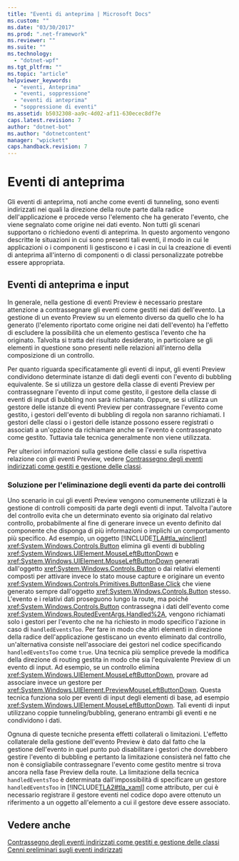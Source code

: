 ```yaml
---
title: "Eventi di anteprima | Microsoft Docs"
ms.custom: ""
ms.date: "03/30/2017"
ms.prod: ".net-framework"
ms.reviewer: ""
ms.suite: ""
ms.technology: 
  - "dotnet-wpf"
ms.tgt_pltfrm: ""
ms.topic: "article"
helpviewer_keywords: 
  - "eventi, Anteprima"
  - "eventi, soppressione"
  - "eventi di anteprima"
  - "soppressione di eventi"
ms.assetid: b5032308-aa9c-4d02-af11-630ecec8df7e
caps.latest.revision: 7
author: "dotnet-bot"
ms.author: "dotnetcontent"
manager: "wpickett"
caps.handback.revision: 7
---
```

# Eventi di anteprima
Gli eventi di anteprima, noti anche come eventi di tunneling, sono eventi indirizzati nei quali la direzione della route parte dalla radice dell'applicazione e procede verso l'elemento che ha generato l'evento, che viene segnalato come origine nei dati evento.  Non tutti gli scenari supportano o richiedono eventi di anteprima. In questo argomento vengono descritte le situazioni in cui sono presenti tali eventi, il modo in cui le applicazioni o i componenti li gestiscono e i casi in cui la creazione di eventi di anteprima all'interno di componenti o di classi personalizzate potrebbe essere appropriata.  
  
## Eventi di anteprima e input  
 In generale, nella gestione di eventi Preview è necessario prestare attenzione a contrassegnare gli eventi come gestiti nei dati dell'evento.  La gestione di un evento Preview su un elemento diverso da quello che lo ha generato \(l'elemento riportato come origine nei dati dell'evento\) ha l'effetto di escludere la possibilità che un elemento gestisca l'evento che ha originato.  Talvolta si tratta del risultato desiderato, in particolare se gli elementi in questione sono presenti nelle relazioni all'interno della composizione di un controllo.  
  
 Per quanto riguarda specificatamente gli eventi di input, gli eventi Preview condividono determinate istanze di dati degli eventi con l'evento di bubbling equivalente.  Se si utilizza un gestore della classe di eventi Preview per contrassegnare l'evento di input come gestito, il gestore della classe di eventi di input di bubbling non sarà richiamato.  Oppure, se si utilizza un gestore delle istanze di eventi Preview per contrassegnare l'evento come gestito, i gestori dell'evento di bubbling di regola non saranno richiamati.  I gestori delle classi o i gestori delle istanze possono essere registrati o associati a un'opzione da richiamare anche se l'evento è contrassegnato come gestito. Tuttavia tale tecnica generalmente non viene utilizzata.  
  
 Per ulteriori informazioni sulla gestione delle classi e sulla rispettiva relazione con gli eventi Preview, vedere [Contrassegno degli eventi indirizzati come gestiti e gestione delle classi](../../../../docs/framework/wpf/advanced/marking-routed-events-as-handled-and-class-handling.md).  
  
### Soluzione per l'eliminazione degli eventi da parte dei controlli  
 Uno scenario in cui gli eventi Preview vengono comunemente utilizzati è la gestione di controlli compositi da parte degli eventi di input.  Talvolta l'autore del controllo evita che un determinato evento sia originato dal relativo controllo, probabilmente al fine di generare invece un evento definito dal componente che disponga di più informazioni o implichi un comportamento più specifico.  Ad esempio, un oggetto [!INCLUDE[TLA#tla_winclient](../../../../includes/tlasharptla-winclient-md.md)] <xref:System.Windows.Controls.Button> elimina gli eventi di bubbling <xref:System.Windows.UIElement.MouseLeftButtonDown> e <xref:System.Windows.UIElement.MouseLeftButtonDown> generati dall'oggetto <xref:System.Windows.Controls.Button> o dai relativi elementi composti per attivare invece lo stato mouse capture e originare un evento <xref:System.Windows.Controls.Primitives.ButtonBase.Click> che viene generato sempre dall'oggetto <xref:System.Windows.Controls.Button> stesso.  L'evento e i relativi dati proseguono lungo la route, ma poiché <xref:System.Windows.Controls.Button> contrassegna i dati dell'evento come <xref:System.Windows.RoutedEventArgs.Handled%2A>, vengono richiamati solo i gestori per l'evento che ne ha richiesto in modo specifico l'azione in caso di `handledEventsToo`.  Per fare in modo che altri elementi in direzione della radice dell'applicazione gestiscano un evento eliminato dal controllo, un'alternativa consiste nell'associare dei gestori nel codice specificando `handledEventsToo` come `true`.  Una tecnica più semplice prevede la modifica della direzione di routing gestita in modo che sia l'equivalente Preview di un evento di input.  Ad esempio, se un controllo elimina <xref:System.Windows.UIElement.MouseLeftButtonDown>, provare ad associare invece un gestore per <xref:System.Windows.UIElement.PreviewMouseLeftButtonDown>.  Questa tecnica funziona solo per eventi di input degli elementi di base, ad esempio <xref:System.Windows.UIElement.MouseLeftButtonDown>.  Tali eventi di input utilizzano coppie tunneling\/bubbling, generano entrambi gli eventi e ne condividono i dati.  
  
 Ognuna di queste tecniche presenta effetti collaterali o limitazioni.  L'effetto collaterale della gestione dell'evento Preview è dato dal fatto che la gestione dell'evento in quel punto può disabilitare i gestori che dovrebbero gestire l'evento di bubbling e pertanto la limitazione consisterà nel fatto che non è consigliabile contrassegnare l'evento come gestito mentre si trova ancora nella fase Preview della route.  La limitazione della tecnica `handledEventsToo` è determinata dall'impossibilità di specificare un gestore `handledEventsToo` in [!INCLUDE[TLA2#tla_xaml](../../../../includes/tla2sharptla-xaml-md.md)] come attributo, per cui è necessario registrare il gestore eventi nel codice dopo avere ottenuto un riferimento a un oggetto all'elemento a cui il gestore deve essere associato.  
  
## Vedere anche  
 [Contrassegno degli eventi indirizzati come gestiti e gestione delle classi](../../../../docs/framework/wpf/advanced/marking-routed-events-as-handled-and-class-handling.md)   
 [Cenni preliminari sugli eventi indirizzati](../../../../docs/framework/wpf/advanced/routed-events-overview.md)